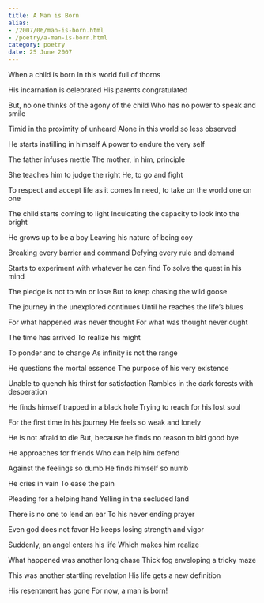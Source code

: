 ```yaml
---
title: A Man is Born
alias: 
- /2007/06/man-is-born.html
- /poetry/a-man-is-born.html
category: poetry
date: 25 June 2007
---
```


When a child is born
In this world full of thorns

His incarnation is celebrated
His parents congratulated

But, no one thinks of the agony of the child
Who has no power to speak and smile

Timid in the proximity of unheard
Alone in this world so less observed

He starts instilling in himself
A power to endure the very self

The father infuses mettle
The mother, in him, principle

She teaches him to judge the right
He, to go and fight

To respect and accept life as it comes
In need, to take on the world one on one

The child starts coming to light
Inculcating the capacity to look into the bright

He grows up to be a boy
Leaving his nature of being coy

Breaking every barrier and command
Defying every rule and demand

Starts to experiment with whatever he can find
To solve the quest in his mind

The pledge is not to win or lose
But to keep chasing the wild goose

The journey in the unexplored continues
Until he reaches the life’s blues

For what happened was never thought
For what was thought never ought

The time has arrived
To realize his might

To ponder and to change
As infinity is not the range

He questions the mortal essence
The purpose of his very existence

Unable to quench his thirst for satisfaction
Rambles in the dark forests with desperation

He finds himself trapped in a black hole
Trying to reach for his lost soul

For the first time in his journey
He feels so weak and lonely

He is not afraid to die
But, because he finds no reason to bid good bye

He approaches for friends
Who can help him defend

Against the feelings so dumb
He finds himself so numb

He cries in vain
To ease the pain

Pleading for a helping hand
Yelling in the secluded land

There is no one to lend an ear
To his never ending prayer

Even god does not favor
He keeps losing strength and vigor

Suddenly, an angel enters his life
Which makes him realize

What happened was another long chase
Thick fog enveloping a tricky maze

This was another startling revelation
His life gets a new definition

His resentment has gone
For now, a man is born!
